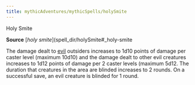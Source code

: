 ```yaml
---
title: mythicAdventures/mythicSpells/holySmite
---
```

Holy Smite

**Source** [_holy smite_](spell_dir/holySmite#_holy-smite

The damage dealt to [evil](monster_dir/creatureTypes#_evil-subtype) outsiders increases to 1d10 points of damage per caster level (maximum 10d10) and the damage dealt to other evil creatures increases to 1d12 points of damage per 2 caster levels (maximum 5d12. The duration that creatures in the area are blinded increases to 2 rounds. On a successful save, an evil creature is blinded for 1 round.

